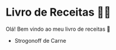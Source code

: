 # Livro de Receitas :man_cook:

Olá! Bem vindo ao meu livro de receitas :clap:

- Strogonoff de Carne

